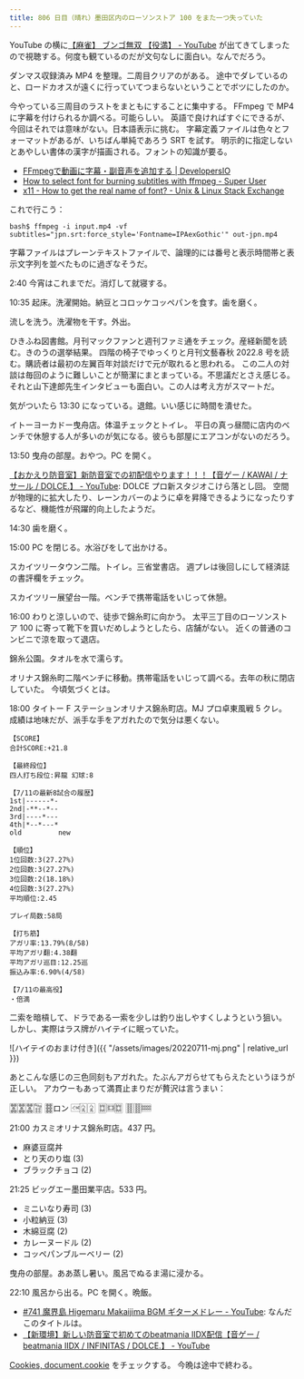 ```yaml
---
title: 806 日目（晴れ）墨田区内のローソンストア 100 をまた一つ失っていた
---
```


YouTube の横に[【麻雀】 ブンゴ無双 【役満】 - YouTube](https://www.youtube.com/watch?v=911AYYZWD4A)
が出てきてしまったので視聴する。何度も観ているのだが文句なしに面白い。なんでだろう。

ダンマス収録済み MP4 を整理。二周目クリアのがある。
途中でダレているのと、ロードカオスが遠くに行っていてつまらないということでボツにしたのか。

今やっている三周目のラストをまともにすることに集中する。
FFmpeg で MP4 に字幕を付けられるか調べる。可能らしい。
英語で良ければすぐにできるが、今回はそれでは意味がない。日本語表示に挑む。
字幕定義ファイルは色々とフォーマットがあるが、いちばん単純であろう SRT を試す。
明示的に指定しないとあやしい書体の漢字が描画される。フォントの知識が要る。

* [FFmpegで動画に字幕・副音声を追加する &#x7c; DevelopersIO](https://dev.classmethod.jp/articles/add-audio-and-subtitle-to-video-with-ffmpeg/)
* [How to select font for burning subtitles with ffmpeg - Super User](https://superuser.com/questions/1010102/how-to-select-font-for-burning-subtitles-with-ffmpeg)
* [x11 - How to get the real name of font? - Unix & Linux Stack Exchange](https://unix.stackexchange.com/questions/305931/how-to-get-the-real-name-of-font)

これで行こう：

```console
bash$ ffmpeg -i input.mp4 -vf subtitles="jpn.srt:force_style='Fontname=IPAexGothic'" out-jpn.mp4
```

字幕ファイルはプレーンテキストファイルで、論理的には番号と表示時間帯と表示文字列を並べたものに過ぎなそうだ。

2:40 今宵はこれまでだ。消灯して就寝する。

10:35 起床。洗濯開始。納豆とコロッケコッペパンを食す。歯を磨く。

流しを洗う。洗濯物を干す。外出。

ひきふね図書館。月刊マックファンと週刊ファミ通をチェック。産経新聞を読む。きのうの選挙結果。
四階の椅子でゆっくりと月刊文藝春秋 2022.8 号を読む。購読者は最初の左翼百年対談だけで元が取れると思われる。
この二人の対談は毎回のように難しいことが簡潔にまとまっている。不思議だとさえ感じる。
それと山下達郎先生インタビューも面白い。この人は考え方がスマートだ。

気がついたら 13:30 になっている。退館。いい感じに時間を潰せた。

イトーヨーカドー曳舟店。体温チェックとトイレ。
平日の真っ昼間に店内のベンチで休憩する人が多いのが気になる。彼らも部屋にエアコンがないのだろう。

13:50 曳舟の部屋。おやつ。PC を開く。

[【おかえり防音室】新防音室での初配信やります！！！【音ゲー / KAWAI / ナサール / DOLCE.】 - YouTube](https://www.youtube.com/watch?v=scFmITZAkOk):
DOLCE プロ新スタジオこけら落とし回。
空間が物理的に拡大したり、レーンカバーのように卓を昇降できるようになったりするなど、機能性が飛躍的向上したようだ。

14:30 歯を磨く。

15:00 PC を閉じる。水浴びをして出かける。

スカイツリータウン二階。トイレ。三省堂書店。
週プレは後回しにして経済誌の書評欄をチェック。

スカイツリー展望台一階。ベンチで携帯電話をいじって休憩。

16:00 わりと涼しいので、徒歩で錦糸町に向かう。
太平三丁目のローソンストア 100 に寄って靴下を買いだめしようとしたら、店舗がない。
近くの普通のコンビニで涼を取って退店。

錦糸公園。タオルを水で濡らす。

オリナス錦糸町二階ベンチに移動。携帯電話をいじって調べる。去年の秋に閉店していた。
今頃気づくとは。

18:00 タイトー F ステーションオリナス錦糸町店。MJ プロ卓東風戦 5 クレ。
成績は地味だが、派手な手をアガれたので気分は悪くない。

```text
【SCORE】
合計SCORE:+21.8

【最終段位】
四人打ち段位:昇龍 幻球:8

【7/11の最新8試合の履歴】
1st|------*-
2nd|-**--*--
3rd|----*---
4th|*--*---*
old         new

【順位】
1位回数:3(27.27%)
2位回数:3(27.27%)
3位回数:2(18.18%)
4位回数:3(27.27%)
平均順位:2.45

プレイ局数:58局

【打ち筋】
アガリ率:13.79%(8/58)
平均アガリ翻:4.38翻
平均アガリ巡目:12.25巡
振込み率:6.90%(4/58)

【7/11の最高役】
・倍満
```

二索を暗槓して、ドラである一索を少しは釣り出しやすくしようという狙い。
しかし、実際はラス牌がハイテイに眠っていた。

![ハイテイのおまけ付き]({{ "/assets/images/20220711-mj.png" | relative_url }})

あとこんな感じの三色同刻もアガれた。たぶんアガらせてもらえたというほうが正しい。
アカウーもあって満貫止まりだが贅沢は言うまい：

<style>
.tile{ font-size: large; }
.spin{ display: inline-block; transform: rotate(-90deg); }
</style>
<span class="tile">&#x1F01D;&#x1F01D;&#x1F01D;&#x1F01F;
&#x1F01E;</span>ロン
<span class="tile">
<span class="spin">&#x1F00E;</span>&#x1F00E;&#x1F00E;
&#x1F017;<span class="spin">&#x1F017;</span>&#x1F017;
&#x1F020;&#x1F020;<span class="spin">&#x1F020;</span>
&nbsp;</span>

21:00 カスミオリナス錦糸町店。437 円。

* 麻婆豆腐丼
* とり天のり塩 (3)
* ブラックチョコ (2)

21:25 ビッグエー墨田業平店。533 円。

* ミニいなり寿司 (3)
* 小粒納豆 (3)
* 木綿豆腐 (2)
* カレーヌードル (2)
* コッペパンブルーベリー (2)

曳舟の部屋。ああ蒸し暑い。風呂でぬるま湯に浸かる。

22:10 風呂から出る。PC を開く。晩飯。

* [&#x23;741 魔界島 Higemaru Makaijima BGM ギターメドレー - YouTube](https://www.youtube.com/watch?v=qGpjeMpGyMQ):
  なんだこのタイトルは。
* [【新環境】新しい防音室で初めてのbeatmania IIDX配信【音ゲー / beatmania IIDX / INFINITAS / DOLCE.】 - YouTube](https://www.youtube.com/watch?v=HP2jo1p7SKg)

[Cookies, document.cookie](https://javascript.info/cookie) をチェックする。
今晩は途中で終わる。

